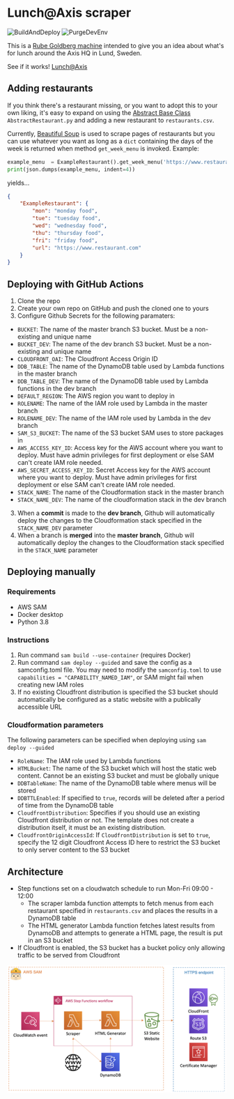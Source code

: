 # Lunch@Axis scraper

![BuildAndDeploy](https://github.com/otsu81/axis-lunch/workflows/BuildAndDeploy/badge.svg?branch=dev) ![PurgeDevEnv](https://github.com/otsu81/axis-lunch/workflows/PurgeDevEnv/badge.svg)

This is a [Rube Goldberg machine](https://en.wikipedia.org/wiki/Rube_Goldberg_machine) intended to give you an idea about what's for lunch around the Axis HQ in Lund, Sweden.

See if it works! [Lunch@Axis](https://lunch.axis.cloud/)

## Adding restaurants
If you think there's a restaurant missing, or you want to adopt this to your own liking, it's easy to expand on using the [Abstract Base Class](https://docs.python.org/3/library/abc.html) `AbstractRestaurant.py` and adding a new restaurant to `restaurants.csv`.

Currently, [Beautiful Soup](https://www.crummy.com/software/BeautifulSoup/) is used to scrape pages of restaurants but you can use whatever you want as long as a `dict` containing the days of the week is returned when method `get_week_menu` is invoked. Example:

```python
example_menu  = ExampleRestaurant().get_week_menu('https://www.restaurant.com/')
print(json.dumps(example_menu, indent=4))
```

yields...

```json
{
    "ExampleRestaurant": {
        "mon": "monday food",
        "tue": "tuesday food",
        "wed": "wednesday food",
        "thu": "thursday food",
        "fri": "friday food",
        "url": "https://www.restaurant.com"
    }
}

```

## Deploying with GitHub Actions
1. Clone the repo
2. Create your own repo on GitHub and push the cloned one to yours
3. Configure Github Secrets for the following paramaters:
* `BUCKET`: The name of the master branch S3 bucket. Must be a non-existing and unique name
* `BUCKET_DEV`: The name of the dev branch S3 bucket. Must be a non-existing and unique name
* `CLOUDFRONT_OAI`: The Cloudfront Access Origin ID
* `DDB_TABLE`: The name of the DynamoDB table used by Lambda functions in the master branch
* `DDB_TABLE_DEV`: The name of the DynamoDB table used by Lambda functions in the dev branch
* `DEFAULT_REGION`: The AWS region you want to deploy in
* `ROLENAME`: The name of the IAM role used by Lambda in the master branch
* `ROLENAME_DEV`: The name of the IAM role used by Lambda in the dev branch
* `SAM_S3_BUCKET`: The name of the S3 bucket SAM uses to store packages in
* `AWS_ACCESS_KEY_ID`: Access key for the AWS account where you want to deploy. Must have admin privileges for first deployment or else SAM can't create IAM role needed.
* `AWS_SECRET_ACCESS_KEY_ID`: Secret Access key for the AWS account where you want to deploy. Must have admin privileges for first deployment or else SAM can't create IAM role needed.
* `STACK_NAME`: The name of the Cloudformation stack in the master branch
* `STACK_NAME_DEV`: The name of the cloudformation stack in the dev branch
3. When a **commit** is made to the **dev branch**, Github will automatically deploy the changes to the Cloudformation stack specified in the `STACK_NAME_DEV` parameter
4. When a branch is **merged** into the **master branch**, Github will automatically deploy the changes to the Cloudformation stack specified in the `STACK_NAME` parameter

## Deploying manually

### Requirements
* AWS SAM
* Docker desktop
* Python 3.8

### Instructions

1. Run command `sam build --use-container` (requires Docker)
2. Run command `sam deploy --guided` and save the config as a samconfig.toml file. You may need to modify the `samconfig.toml` to use `capabilities = "CAPABILITY_NAMED_IAM"`, or SAM might fail when creating new IAM roles
3. If no existing Cloudfront distribution is specified the S3 bucket should automatically be configured as a static website with a publically accessible URL

### Cloudformation parameters
The following parameters can be specified when deploying using `sam deploy --guided`
* `RoleName`: The IAM role used by Lambda functions
* `HTMLBucket`: The name of the S3 bucket which will host the static web content. Cannot be an existing S3 bucket and must be globally unique
* `DDBTableName`: The name of the DynamoDB table where menus will be stored
* `DDBTTLEnabled`: If specified to `true`, records will be deleted after a period of time from the DynamoDB table
* `CloudfrontDistribution`: Specifies if you should use an existing Cloudfront distribution or not. The template does not create a distribution itself, it must be an existing distribution.
* `CloudfrontOriginAccessId`: If `CloudfrontDistribution` is set to `true`, specify the 12 digit Cloudfront Access ID here to restrict the S3 bucket to only server content to the S3 bucket

## Architecture

* Step functions set on a cloudwatch schedule to run Mon-Fri 09:00 - 12:00
  * The scraper lambda function attempts to fetch menus from each restaurant specified in `restaurants.csv` and places the results in a DynamoDB table
  * The HTML generator Lambda function fetches latest results from DynamoDB and attempts to generate a HTML page, the result is put in an S3 bucket
* If Cloudfront is enabled, the S3 bucket has a bucket policy only allowing traffic to be served from Cloudfront

![Architecture overview](axis-lunch-diagram.png "Architecture overview")

